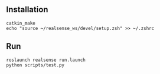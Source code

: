 ## Installation

```shell
catkin_make
echo "source ~/realsense_ws/devel/setup.zsh" >> ~/.zshrc
```

## Run

```shell
roslaunch realsense run.launch
python scripts/test.py
```